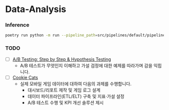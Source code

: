 # Data-Analysis

### Inference
```sh
poetry run python -m run --pipeline_path=src/pipelines/default/pipeline.py --config_path=src/pipelines/default/pipeline.yaml
```

### TODO
- [ ] [A/B Testing: Step by Step & Hypothesis Testing](https://www.kaggle.com/code/ekrembayar/a-b-testing-step-by-step-hypothesis-testing)
    - A/B 테스트가 무엇인지 이해하고 가설 검정에 대한 예제를 따라가며 감을 익힙니다.
- [ ] [Cookie Cats](https://www.kaggle.com/code/thuggy/cookie-cats)
    - 실제 모바일 게임 데이터에 대하여 다음의 과제를 수행합니다.
        - 대시보드/리포트 제작 및 게임 로그 설계
        - 데이터 파이프라인(ETL/ELT) 구축 및 지표·가설 설정
        - A/B 테스트 수행 및 KPI 개선 솔루션 제시
